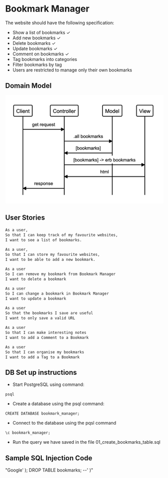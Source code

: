 # Bookmark Manager

The website should have the following specification:

* Show a list of bookmarks ✓
* Add new bookmarks ✓
* Delete bookmarks ✓
* Update bookmarks ✓
* Comment on bookmarks ✓
* Tag bookmarks into categories
* Filter bookmarks by tag
* Users are restricted to manage only their own bookmarks

Domain Model
-----

![Bookmark Manager Domain Model](/model.png?raw=true "Bookmark Manager Domain Model")

User Stories
-----

```
As a user,
So that I can keep track of my favourite websites,
I want to see a list of bookmarks.
```

```
As a user,
So that I can store my favourite websites,
I want to be able to add a new bookmark.
```

```
As a user
So I can remove my bookmark from Bookmark Manager
I want to delete a bookmark
```

```
As a user
So I can change a bookmark in Bookmark Manager
I want to update a bookmark
```

```
As a user
So that the bookmarks I save are useful
I want to only save a valid URL
```

```
As a user
So that I can make interesting notes
I want to add a Comment to a Bookmark
```

```
As a user
So that I can organise my bookmarks
I want to add a Tag to a Bookmark
```

## DB Set up instructions

* Start PostgreSQL using command:
```
psql
```
* Create a database using the psql command:
```
CREATE DATABASE bookmark_manager;
```
* Connect to the database using the pqsl command
```
\c bookmark_manager;
```
* Run the query we have saved in the file 01_create_bookmarks_table.sql

## Sample SQL Injection Code
"Google' ); DROP TABLE bookmarks; --' )"
